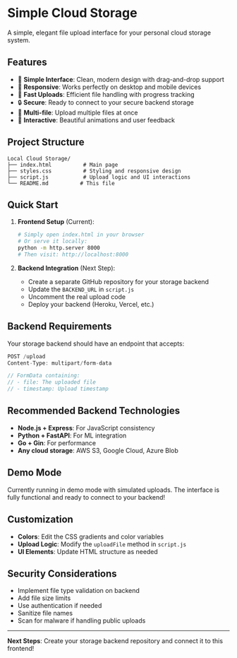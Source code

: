# Simple Cloud Storage

A simple, elegant file upload interface for your personal cloud storage system.

## Features

- 🎯 **Simple Interface**: Clean, modern design with drag-and-drop support
- 📱 **Responsive**: Works perfectly on desktop and mobile devices  
- 🚀 **Fast Uploads**: Efficient file handling with progress tracking
- 🔒 **Secure**: Ready to connect to your secure backend storage
- 📁 **Multi-file**: Upload multiple files at once
- 💫 **Interactive**: Beautiful animations and user feedback

## Project Structure

```
Local Cloud Storage/
├── index.html          # Main page
├── styles.css          # Styling and responsive design
├── script.js           # Upload logic and UI interactions
└── README.md          # This file
```

## Quick Start

1. **Frontend Setup** (Current):
   ```bash
   # Simply open index.html in your browser
   # Or serve it locally:
   python -m http.server 8000
   # Then visit: http://localhost:8000
   ```

2. **Backend Integration** (Next Step):
   - Create a separate GitHub repository for your storage backend
   - Update the `BACKEND_URL` in `script.js`
   - Uncomment the real upload code
   - Deploy your backend (Heroku, Vercel, etc.)

## Backend Requirements

Your storage backend should have an endpoint that accepts:

```javascript
POST /upload
Content-Type: multipart/form-data

// FormData containing:
// - file: The uploaded file
// - timestamp: Upload timestamp
```

## Recommended Backend Technologies

- **Node.js + Express**: For JavaScript consistency
- **Python + FastAPI**: For ML integration
- **Go + Gin**: For performance
- **Any cloud storage**: AWS S3, Google Cloud, Azure Blob

## Demo Mode

Currently running in demo mode with simulated uploads. The interface is fully functional and ready to connect to your backend!

## Customization

- **Colors**: Edit the CSS gradients and color variables
- **Upload Logic**: Modify the `uploadFile` method in `script.js`
- **UI Elements**: Update HTML structure as needed

## Security Considerations

- Implement file type validation on backend
- Add file size limits
- Use authentication if needed
- Sanitize file names
- Scan for malware if handling public uploads

---

**Next Steps**: Create your storage backend repository and connect it to this frontend!
